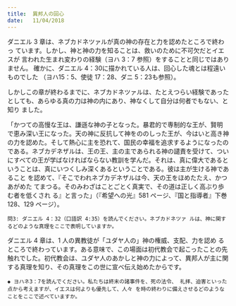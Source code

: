 ```yaml
---
title:  異邦人の回心
date:   11/04/2018
---
```


ダニエル 3 章は、ネブカドネツァルが真の神の存在と力を認めたところで終わっ
ています。しかし、神と神の力を知ることは、救いのために不可欠だとイエスが
言われた生まれ変わりの経験（ヨハ 3：7 参照）をすることと同じではありません。
確かに、ダニエル 4：30に描かれている人は、回心した魂とは程遠いものでした
（ヨハ15：5、使徒 17：28、ダニ 5：23も参照）。

しかしこの章が終わるまでに、ネブカドネツァルは、たとえつらい経験であった
としても、あらゆる真の力は神の内にあり、神なくして自分は何者でもない、と知り
ました。

「かつての高慢な王は、謙遜な神の子となった。暴君的で専制的な王が、賢明
で恵み深い王になった。天の神に反抗して神をののしった王が、今はいと高き神
の力を認めた。そして熱心に主を恐れて、国民の幸福を追求するようになったの
である。ネブカデネザルは、王の王、主の主であられる神の譴責を受けて、つい
にすべての王が学ばなければならない教訓を学んだ。それは、真に偉大であると
いうことは、真にいつくしみ深くあるということである。彼は主が生ける神であること
を認めて、『そこでわれネブカデネザルは今、天の王をほめたたえ、かつあがめた
てまつる。そのみわざはことごとく真実で、その道は正しく高ぶり歩む者を低くされ
る』と言った」（『希望への光』581 ページ、『国と指導者』下巻 128、129 ページ）。

`問3: ダニエル 4：32（口語訳 4:35）を読んでください。ネブカドネツァ
ルは、神に関するどのような真理をここで表明していますか。`

ダニエル 4 章は、1 人の異教徒が「ユダヤ人の」神の権威、支配、力を認め
るところで終わっています。ある意味で、この場面は初代教会で起こったことの先
触れでした。初代教会は、ユダヤ人のあかしと神の力によって、異邦人が主に関
する真理を知り、その真理をこの世に宣べ伝え始めたからです。

`◆ ヨハネ3：7を読んでください。私たちは終末の諸事件を、死の法令、
礼拝、迫害といった点から考えますが、イエスは何よりも優先して、人々
を時の終わりに備えさせるどのようなことをここで述べていますか。`